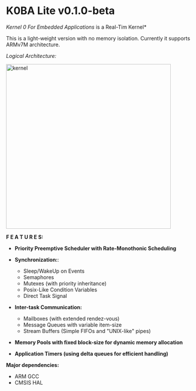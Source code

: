 # K0BA Lite v0.1.0-beta

*Kernel 0 For Embedded Applications* is a Real-Tim Kernel* 

This is a light-weight version with no memory isolation. Currently it supports ARMv7M architecture.

*Logical Architecture:*

<img width="450" alt="kernel" src="https://github.com/antoniogiacomelli/K0BA_Lite/blob/main/layeredkernel.png">

**F E A T U R E S:**

- **Priority Preemptive Scheduler with Rate-Monothonic Scheduling**
  
- **Synchronization:**:
  - Sleep/WakeUp on Events
  - Semaphores
  - Mutexes (with priority inheritance)
  - Posix-Like Condition Variables
  - Direct Task Signal
  
- **Inter-task Communication:**
  - Mailboxes (with extended rendez-vous)
  - Message Queues with variable item-size
  - Stream Buffers (Simple FIFOs and "UNIX-like" pipes)

- **Memory Pools with fixed block-size for dynamic memory allocation**

- **Application Timers (using delta queues for efficient handling)**


**Major dependencies:**
- ARM GCC 
- CMSIS HAL

